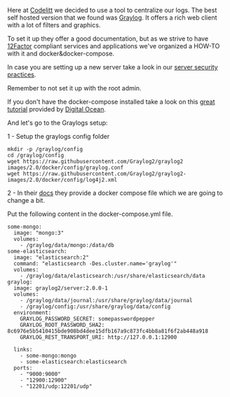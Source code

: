 Here at [Codelitt](http://www.codelitt.com/) we decided to use a tool to centralize our logs. The best self hosted version that we found was [Graylog](graylog.org). It offers a rich web client with a lot of filters and graphics.

To set it up they offer a good documentation, but as we strive to have [12Factor](12factor.net) compliant services and applications we've organized a HOW-TO with it and docker&docker-compose.

In case you are setting up a new server take a look in our [server security practices](https://github.com/codelittinc/incubator-resources/blob/master/best_practices/servers.md). 

Remember to not set it up with the root admin.

If you don't have the docker-compose installed take a look on this [great tutorial](https://www.digitalocean.com/community/tutorials/how-to-install-and-use-docker-compose-on-ubuntu-14-04) provided by [Digital Ocean](https://www.digitalocean.com/).

And let's go to the Graylogs setup:

1 - Setup the graylogs config folder
```
mkdir -p /graylog/config
cd /graylog/config
wget https://raw.githubusercontent.com/Graylog2/graylog2 images/2.0/docker/config/graylog.conf
wget https://raw.githubusercontent.com/Graylog2/graylog2-images/2.0/docker/config/log4j2.xml
```

2 - In their [docs](http://docs.graylog.org/en/2.0/pages/installation/docker.html) they provide a docker compose file which we are going to change a bit.

Put the following content in the docker-compose.yml file.
```
some-mongo:
  image: "mongo:3"
  volumes:
    - /graylog/data/mongo:/data/db
some-elasticsearch:
  image: "elasticsearch:2"
  command: "elasticsearch -Des.cluster.name='graylog'"
  volumes:
    - /graylog/data/elasticsearch:/usr/share/elasticsearch/data
graylog:
  image: graylog2/server:2.0.0-1
  volumes:
    - /graylog/data/journal:/usr/share/graylog/data/journal
    - /graylog/config:/usr/share/graylog/data/config
  environment:
    GRAYLOG_PASSWORD_SECRET: somepasswordpepper
    GRAYLOG_ROOT_PASSWORD_SHA2: 8c6976e5b5410415bde908bd4dee15dfb167a9c873fc4bb8a81f6f2ab448a918
    GRAYLOG_REST_TRANSPORT_URI: http://127.0.0.1:12900

  links:
    - some-mongo:mongo
    - some-elasticsearch:elasticsearch
  ports:
    - "9000:9000"
    - "12900:12900"
    - "12201/udp:12201/udp"
```





